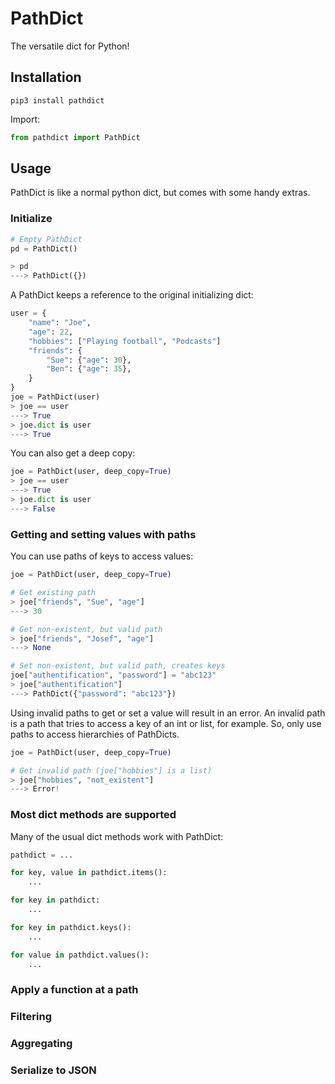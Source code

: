 # PathDict
The versatile dict for Python!


## Installation
`pip3 install pathdict`

Import:

```python
from pathdict import PathDict
```



## Usage
PathDict is like a normal python dict, but comes with some handy extras.



### Initialize

```python
# Empty PathDict
pd = PathDict()

> pd
---> PathDict({})

```

A PathDict keeps a reference to the original initializing dict:

```python
user = {
	"name": "Joe",
	"age": 22,
	"hobbies": ["Playing football", "Podcasts"]
	"friends": {
		"Sue": {"age": 30},
		"Ben": {"age": 35},
	}
}
joe = PathDict(user)
> joe == user
---> True
> joe.dict is user
---> True
```

You can also get a deep copy:

```python
joe = PathDict(user, deep_copy=True)
> joe == user
---> True
> joe.dict is user
---> False
```



### Getting and setting values with paths

You can use paths of keys to access values:

```python
joe = PathDict(user, deep_copy=True)

# Get existing path
> joe["friends", "Sue", "age"]
---> 30

# Get non-existent, but valid path
> joe["friends", "Josef", "age"]
---> None

# Set non-existent, but valid path, creates keys
joe["authentification", "password"] = "abc123"
> joe["authentification"]
---> PathDict({"password": "abc123"})
```

Using invalid paths to get or set a value will result in an error. An invalid path is a path that tries to access a key of an int or list, for example. So, only use paths to access hierarchies of PathDicts.


```python
joe = PathDict(user, deep_copy=True)

# Get invalid path (joe["hobbies"] is a list)
> joe["hobbies", "not_existent"]
---> Error!
```



### Most dict methods are supported

Many of the usual dict methods work with PathDict:

```python
pathdict = ...

for key, value in pathdict.items():
	...

for key in pathdict:
	...

for key in pathdict.keys():
	...

for value in pathdict.values():
	...

```


### Apply a function at a path

### Filtering

### Aggregating

### Serialize to JSON
